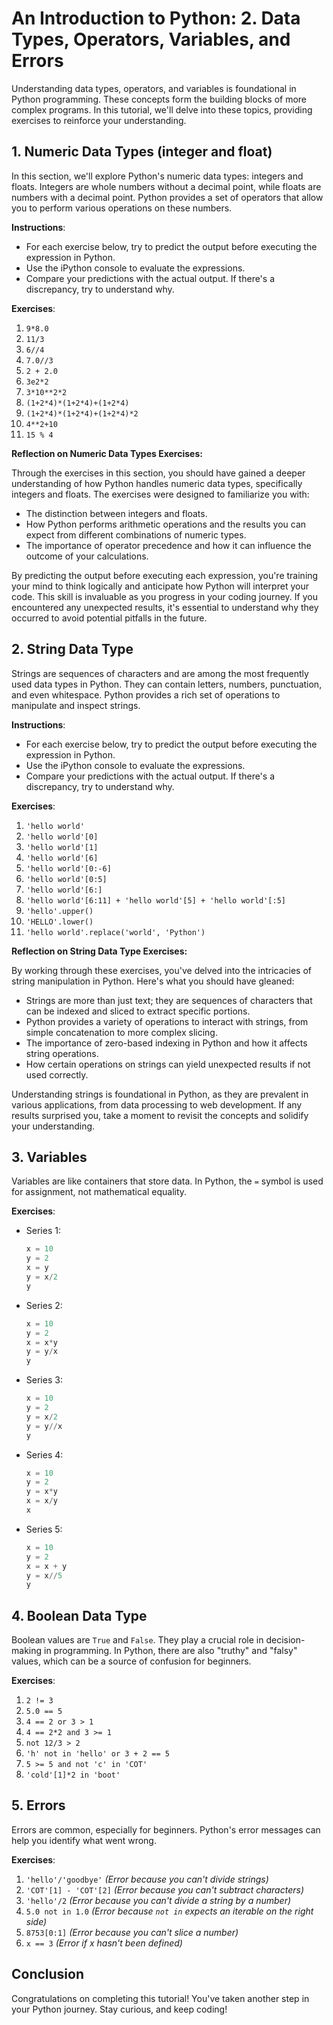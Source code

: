 # An Introduction to Python: 2. Data Types, Operators, Variables, and Errors

Understanding data types, operators, and variables is foundational in Python programming. These concepts form the building blocks of more complex programs. In this tutorial, we'll delve into these topics, providing exercises to reinforce your understanding.

## 1. Numeric Data Types (integer and float)

In this section, we'll explore Python's numeric data types: integers and floats. Integers are whole numbers without a decimal point, while floats are numbers with a decimal point. Python provides a set of operators that allow you to perform various operations on these numbers.

**Instructions**:
- For each exercise below, try to predict the output before executing the expression in Python.
- Use the iPython console to evaluate the expressions.
- Compare your predictions with the actual output. If there's a discrepancy, try to understand why.

**Exercises**:
1. `9*8.0`
2. `11/3`
3. `6//4`
4. `7.0//3`
5. `2 + 2.0`
6. `3e2*2`
7. `3*10**2*2`
8. `(1+2*4)*(1+2*4)+(1+2*4)`
9. `(1+2*4)*(1+2*4)+(1+2*4)*2`
10. `4**2+10`
11. `15 % 4`

**Reflection on Numeric Data Types Exercises:**

Through the exercises in this section, you should have gained a deeper understanding of how Python handles numeric data types, specifically integers and floats. The exercises were designed to familiarize you with:

- The distinction between integers and floats.
- How Python performs arithmetic operations and the results you can expect from different combinations of numeric types.
- The importance of operator precedence and how it can influence the outcome of your calculations.

By predicting the output before executing each expression, you're training your mind to think logically and anticipate how Python will interpret your code. This skill is invaluable as you progress in your coding journey. If you encountered any unexpected results, it's essential to understand why they occurred to avoid potential pitfalls in the future.

## 2. String Data Type

Strings are sequences of characters and are among the most frequently used data types in Python. They can contain letters, numbers, punctuation, and even whitespace. Python provides a rich set of operations to manipulate and inspect strings.

**Instructions**:
- For each exercise below, try to predict the output before executing the expression in Python.
- Use the iPython console to evaluate the expressions.
- Compare your predictions with the actual output. If there's a discrepancy, try to understand why.

**Exercises**:
1. `'hello world'`
2. `'hello world'[0]`
3. `'hello world'[1]`
4. `'hello world'[6]`
5. `'hello world'[0:-6]`
6. `'hello world'[0:5]`
7. `'hello world'[6:]`
8. `'hello world'[6:11] + 'hello world'[5] + 'hello world'[:5]`
9. `'hello'.upper()`
10. `'HELLO'.lower()`
11. `'hello world'.replace('world', 'Python')`

**Reflection on String Data Type Exercises:**

By working through these exercises, you've delved into the intricacies of string manipulation in Python. Here's what you should have gleaned:

- Strings are more than just text; they are sequences of characters that can be indexed and sliced to extract specific portions.
- Python provides a variety of operations to interact with strings, from simple concatenation to more complex slicing.
- The importance of zero-based indexing in Python and how it affects string operations.
- How certain operations on strings can yield unexpected results if not used correctly.

Understanding strings is foundational in Python, as they are prevalent in various applications, from data processing to web development. If any results surprised you, take a moment to revisit the concepts and solidify your understanding.

## 3. Variables

Variables are like containers that store data. In Python, the `=` symbol is used for assignment, not mathematical equality.

**Exercises**:
- Series 1:
  ```python
  x = 10
  y = 2
  x = y
  y = x/2
  y

- Series 2:
  ```python
  x = 10
  y = 2
  x = x*y
  y = y/x
  y

- Series 3:
  ```python
  x = 10
  y = 2
  y = x/2
  y = y//x
  y

- Series 4:
   ```python
   x = 10
  y = 2
  y = x*y
  x = x/y
  x

- Series 5:
  ```python
  x = 10
  y = 2
  x = x + y
  y = x//5
  y

## 4. Boolean Data Type

Boolean values are `True` and `False`. They play a crucial role in decision-making in programming. In Python, there are also "truthy" and "falsy" values, which can be a source of confusion for beginners.

**Exercises**:
1. `2 != 3`
2. `5.0 == 5`
3. `4 == 2 or 3 > 1`
4. `4 == 2*2 and 3 >= 1`
5. `not 12/3 > 2`
6. `'h' not in 'hello' or 3 + 2 == 5`
7. `5 >= 5 and not 'c' in 'COT'`
8. `'cold'[1]*2 in 'boot'`

## 5. Errors

Errors are common, especially for beginners. Python's error messages can help you identify what went wrong.

**Exercises**:
1. `'hello'/'goodbye'` *(Error because you can't divide strings)*
2. `'COT'[1] - 'COT'[2]` *(Error because you can't subtract characters)*
3. `'hello'/2` *(Error because you can't divide a string by a number)*
4. `5.0 not in 1.0` *(Error because `not in` expects an iterable on the right side)*
5. `8753[0:1]` *(Error because you can't slice a number)*
6. `x == 3` *(Error if x hasn't been defined)*

## Conclusion

Congratulations on completing this tutorial! You've taken another step in your Python journey. Stay curious, and keep coding!
